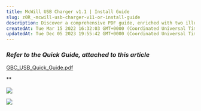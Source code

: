 ```yaml
---
title: McWill USB Charger v1.1 | Install Guide
slug: z0R_-mcwill-usb-charger-v11-or-install-guide
description: Discover a comprehensive PDF guide, enriched with two illustrative images, for all things GBC USB. Unlock valuable insights and gain a deeper understanding of this topic.
createdAt: Tue Mar 15 2022 16:32:03 GMT+0000 (Coordinated Universal Time)
updatedAt: Tue Dec 05 2023 19:55:42 GMT+0000 (Coordinated Universal Time)
---
```


### *Refer to the Quick Guide, attached to this article*

[GBC_USB_Quick_Guide.pdf](../../assets/2UepSCzdFF_TubPqg8FL5_gbcusbquickguide.pdf)

**

![](../../assets/vfkU8tdkJXRLpa688J59-_vczifldpdsiv0g1ob3xyzlxv0lt-6j4pg.png)

![](../../assets/g8VPXWKokPGQlvsFbDy8n_ep8p4r6tfwnrswrgkpevrbsswxtreqlsjw.png)









#

